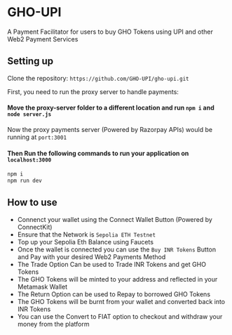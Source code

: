 # GHO-UPI
A Payment Facilitator for users to buy GHO Tokens using UPI and other Web2 Payment Services

## Setting up
Clone the repository: `https://github.com/GHO-UPI/gho-upi.git`

First, you need to run the proxy server to handle payments: 
#### Move the proxy-server folder to a different location and run `npm i` and `node server.js`
Now the proxy payments server (Powered by Razorpay APIs) would be running at `port:3001`

#### Then Run the following commands to run your application on `localhost:3000`

```bash
npm i
npm run dev
```

## How to use

- Connenct your wallet using the Connect Wallet Button (Powered by ConnectKit)
- Ensure that the Network is `Sepolia ETH Testnet`
- Top up your Sepolia Eth Balance using Faucets
- Once the wallet is connected you can use the `Buy INR Tokens` Button and Pay with your desired Web2 Payments Method
- The Trade Option Can be used to Trade INR Tokens and get GHO Tokens
- The GHO Tokens will be minted to your address and reflected in your Metamask Wallet
- The Return Option can be used to Repay to borrowed GHO Tokens
- The GHO Tokens will be burnt from your wallet and converted back into INR Tokens
- You can use the Convert to FIAT option to checkout and withdraw your money from the platform
